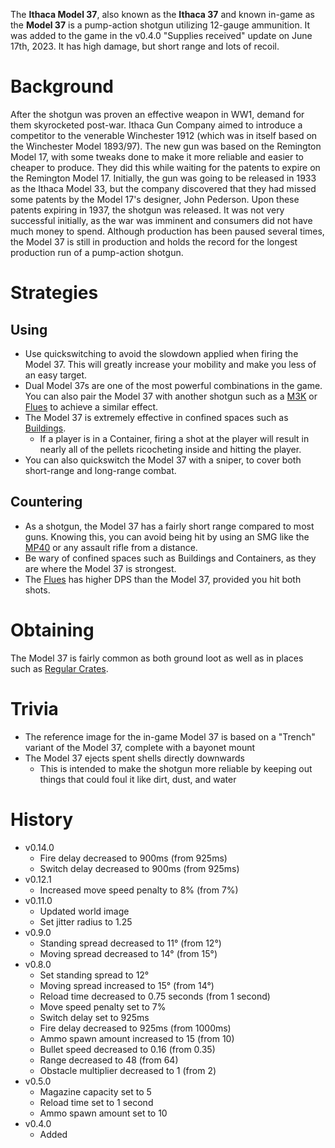 The **Ithaca Model 37**, also known as the **Ithaca 37** and known in-game as the **Model 37** is a pump-action shotgun utilizing 12-gauge ammunition. It was added to the game in the v0.4.0 "Supplies received" update on June 17th, 2023. It has high damage, but short range and lots of recoil.

# Background

After the shotgun was proven an effective weapon in WW1, demand for them skyrocketed post-war. Ithaca Gun Company aimed to introduce a competitor to the venerable Winchester 1912 (which was in itself based on the Winchester Model 1893/97). The new gun was based on the Remington Model 17, with some tweaks done to make it more reliable and easier to cheaper to produce. They did this while waiting for the patents to expire on the Remington Model 17. Initially, the gun was going to be released in 1933 as the Ithaca Model 33, but the company discovered that they had missed some patents by the Model 17's designer, John Pederson. Upon these patents expiring in 1937, the shotgun was released. It was not very successful initially, as the war was imminent and consumers did not have much money to spend. Although production has been paused several times, the Model 37 is still in production and holds the record for the longest production run of a pump-action shotgun.

# Strategies

## Using

- Use quickswitching to avoid the slowdown applied when firing the Model 37. This will greatly increase your mobility and make you less of an easy target.
- Dual Model 37s are one of the most powerful combinations in the game. You can also pair the Model 37 with another shotgun such as a [M3K](/weapons/guns/m3k) or [Flues](/weapons/guns/flues) to achieve a similar effect.
- The Model 37 is extremely effective in confined spaces such as [Buildings](/obstacles/buildings).
  - If a player is in a Container, firing a shot at the player will result in nearly all of the pellets ricocheting inside and hitting the player.
- You can also quickswitch the Model 37 with a sniper, to cover both short-range and long-range combat.

## Countering

- As a shotgun, the Model 37 has a fairly short range compared to most guns. Knowing this, you can avoid being hit by using an SMG like the [MP40](/weapons/guns/mp40) or any assault rifle from a distance.
- Be wary of confined spaces such as Buildings and Containers, as they are where the Model 37 is strongest.
- The [Flues](/weapons/guns/flues) has higher DPS than the Model 37, provided you hit both shots.

# Obtaining

The Model 37 is fairly common as both ground loot as well as in places such as [Regular Crates](/obstacles/regular_crate).

# Trivia

- The reference image for the in-game Model 37 is based on a "Trench" variant of the Model 37, complete with a bayonet mount
- The Model 37 ejects spent shells directly downwards
  - This is intended to make the shotgun more reliable by keeping out things that could foul it like dirt, dust, and water

# History

- v0.14.0
  - Fire delay decreased to 900ms (from 925ms)
  - Switch delay decreased to 900ms (from 925ms)
- v0.12.1
  - Increased move speed penalty to 8% (from 7%)
- v0.11.0
  - Updated world image
  - Set jitter radius to 1.25
- v0.9.0
  - Standing spread decreased to 11° (from 12°)
  - Moving spread decreased to 14° (from 15°)
- v0.8.0
  - Set standing spread to 12°
  - Moving spread increased to 15° (from 14°)
  - Reload time decreased to 0.75 seconds (from 1 second)
  - Move speed penalty set to 7%
  - Switch delay set to 925ms
  - Fire delay decreased to 925ms (from 1000ms)
  - Ammo spawn amount increased to 15 (from 10)
  - Bullet speed decreased to 0.16 (from 0.35)
  - Range decreased to 48 (from 64)
  - Obstacle multiplier decreased to 1 (from 2)
- v0.5.0
  - Magazine capacity set to 5
  - Reload time set to 1 second
  - Ammo spawn amount set to 10
- v0.4.0
  - Added
